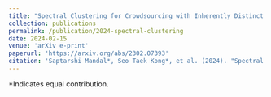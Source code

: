 ```yaml
---
title: "Spectral Clustering for Crowdsourcing with Inherently Distinct Task Types"
collection: publications
permalink: /publication/2024-spectral-clustering
date: 2024-02-15
venue: 'arXiv e-print'
paperurl: 'https://arxiv.org/abs/2302.07393'
citation: 'Saptarshi Mandal*, Seo Taek Kong*, et al. (2024). "Spectral Clustering for Crowdsourcing with Inherently Distinct Task Types." <i>arXiv: 2302.07393</i>.'
---
```

*Indicates equal contribution.